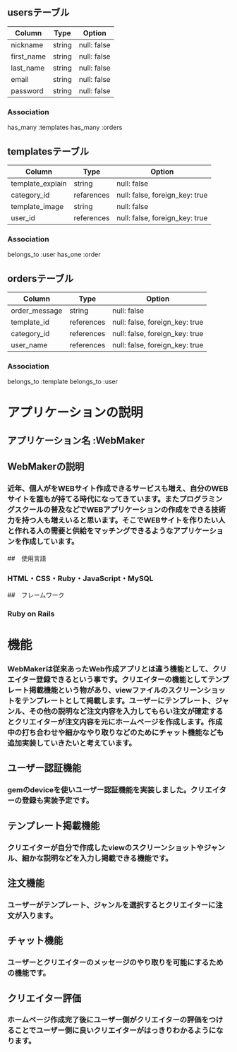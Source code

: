 ## usersテーブル

| Column          | Type    | Option     |
|-----------------|---------|------------|
| nickname        | string  | null: false|
| first_name      | string  | null: false|
| last_name       | string  | null: false|
| email           | string  | null: false|
| password        | string  | null: false|

### Association
has_many :templates
has_many :orders

## templatesテーブル

| Column          | Type       | Option     |
|-----------------|------------|------------|
| template_explain| string     | null: false|
| category_id     | refarences | null: false, foreign_key: true|
| template_image  | string     | null: false|
| user_id         | references | null: false, foreign_key: true|



### Association
belongs_to :user
has_one :order


## ordersテーブル

| Column          | Type       | Option     |
|-----------------|------------|------------|
| order_message   | string     | null: false|
| template_id     | references | null: false, foreign_key: true|
| category_id     | references | null: false, foreign_key: true|
| user_name       | references | null: false, foreign_key: true|

### Association
belongs_to :template
belongs_to :user



# アプリケーションの説明

## アプリケーション名  :WebMaker

## WebMakerの説明
### 近年、個人がをWEBサイト作成できるサービスも増え、自分のWEBサイトを誰もが持てる時代になってきています。またプログラミングスクールの普及などでWEBアプリケーションの作成をできる技術力を持つ人も増えいると思います。そこでWEBサイトを作りたい人と作れる人の需要と供給をマッチングできるようなアプリケーションを作成しています。
##　使用言語
### HTML・CSS・Ruby・JavaScript・MySQL
##　フレームワーク
### Ruby on Rails 
# 機能
### WebMakerは従来あったWeb作成アプリとは違う機能として、クリエイター登録できるという事です。クリエイターの機能としてテンプレート掲載機能という物があり、viewファイルのスクリーンショットをテンプレートとして掲載します。ユーザーにテンプレート、ジャンル、その他の説明など注文内容を入力してもらい注文が確定するとクリエイターが注文内容を元にホームページを作成します。作成中の打ち合わせや細かなやり取りなどのためにチャット機能なども追加実装していきたいと考えています。
## ユーザー認証機能
### gemのdeviceを使いユーザー認証機能を実装しました。クリエイターの登録も実装予定です。
## テンプレート掲載機能　
### クリエイターが自分で作成したviewのスクリーンショットやジャンル、細かな説明などを入力し掲載できる機能です。
## 注文機能
### ユーザーがテンプレート、ジャンルを選択するとクリエイターに注文が入ります。
## チャット機能
### ユーザーとクリエイターのメッセージのやり取りを可能にするための機能です。
## クリエイター評価
### ホームページ作成完了後にユーザー側がクリエイターの評価をつけることでユーザー側に良いクリエイターがはっきりわかるようになります。




